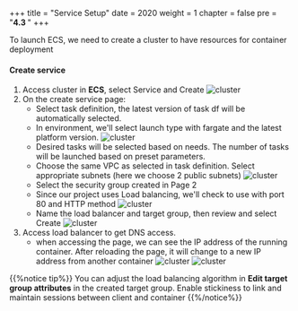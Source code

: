 +++
title = "Service Setup"
date = 2020
weight = 1
chapter = false
pre = "<b>4.3 </b>"
+++

To launch ECS, we need to create a cluster to have resources for container deployment

#### Create service

1. Access cluster in **ECS**, select Service and Create
![cluster](/images/ECS/service/1.png)
2. On the create service page:
    - Select task definition, the latest version of task df will be automatically selected.
    - In environment, we'll select launch type with fargate and the latest platform version.
    ![cluster](/images/ECS/service/2.png)
    - Desired tasks will be selected based on needs. The number of tasks will be launched based on preset parameters.
    - Choose the same VPC as selected in task definition. Select appropriate subnets (here we choose 2 public subnets)
    ![cluster](/images/ECS/service/3.png)
    - Select the security group created in Page 2
    - Since our project uses Load balancing, we'll check to use with port 80 and HTTP method
    ![cluster](/images/ECS/service/4.png)
    - Name the load balancer and target group, then review and select Create
    ![cluster](/images/ECS/service/5.png)
3. Access load balancer to get DNS access. 
    - when accessing the page, we can see the IP address of the running container. After reloading the page, it will change to a new IP address from another container
    ![cluster](/images/ECS/service/6.png)
    ![cluster](/images/ECS/service/7.png)

{{%notice tip%}}
You can adjust the load balancing algorithm in **Edit target group attributes** in the created target group.
Enable stickiness to link and maintain sessions between client and container
{{%/notice%}}

